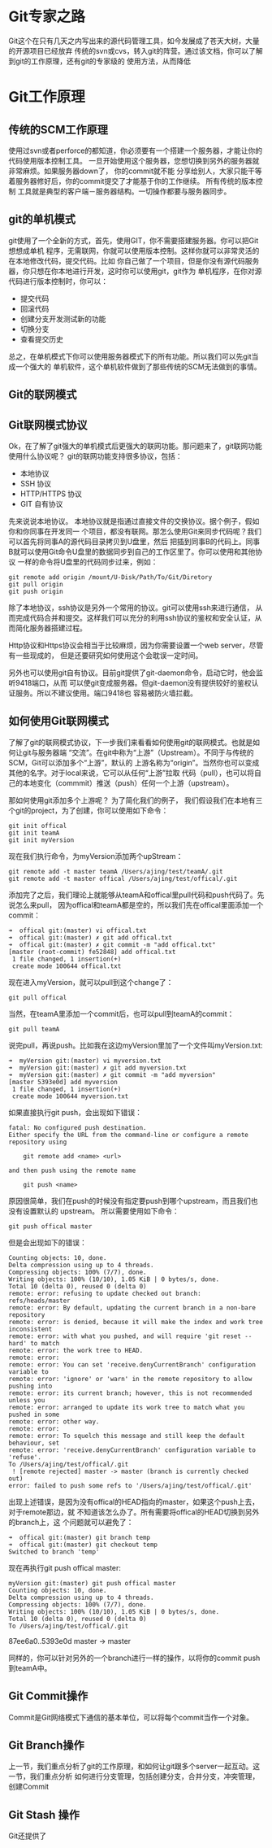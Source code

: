 Git专家之路
==========
Git这个在只有几天之内写出来的源代码管理工具，如今发展成了苍天大树，大量的开源项目已经放弃
传统的svn或cvs，转入git的阵营。通过该文档，你可以了解到git的工作原理，还有git的专家级的
使用方法，从而降低

Git工作原理
======================
传统的SCM工作原理
--------------------
使用过svn或者perforce的都知道，你必须要有一个搭建一个服务器，才能让你的代码使用版本控制工具。
一旦开始使用这个服务器，您想切换到另外的服务器就非常麻烦。如果服务器down了， 你的commit就不能
分享给别人，大家只能干等着服务器修好后，你的commit提交了才能基于你的工作继续。 所有传统的版本控制
工具就是典型的客户端－服务器结构。一切操作都要与服务器同步。

git的单机模式
---------------------
git使用了一个全新的方式，首先，使用GIT，你不需要搭建服务器。你可以把Git想想成单机
程序，无需联网，你就可以使用版本控制。这样你就可以非常灵活的在本地修改代码，提交代码。比如
你自己做了一个项目，但是你没有源代码服务器，你只想在你本地进行开发，这时你可以使用git，git作为
单机程序，在你对源代码进行版本控制时，你可以：

* 提交代码
* 回滚代码
* 创建分支开发测试新的功能
* 切换分支
* 查看提交历史

总之，在单机模式下你可以使用服务器模式下的所有功能。所以我们可以先git当成一个强大的
单机软件，这个单机软件做到了那些传统的SCM无法做到的事情。

Git的联网模式
-----------------------
Git联网模式协议
------------------------------
Ok，在了解了git强大的单机模式后更强大的联网功能。那问题来了，git联网功能使用什么协议呢？
git的联网功能支持很多协议，包括：

* 本地协议
* SSH 协议
* HTTP/HTTPS 协议
* GIT 自有协议

先来说说本地协议。 本地协议就是指通过直接文件的交换协议。据个例子，假如你和你同事在开发同一
个项目，都没有联网。那怎么使用Git来同步代码呢？我们可以首先将同事A的源代码目录拷贝到U盘里，然后
把插到同事B的代码上。同事B就可以使用Git命令U盘里的数据同步到自己的工作区里了。你可以使用和其他协议
一样的命令将U盘里的代码同步过来，例如：

    git remote add origin /mount/U-Disk/Path/To/Git/Diretory
    git pull origin
    git push origin

除了本地协议，ssh协议是另外一个常用的协议。git可以使用ssh来进行通信，
从而完成代码合并和提交。这样我们可以充分的利用ssh协议的鉴权和安全认证，从而简化服务器搭建过程。

Http协议和Https协议会相当于比较麻烦，因为你需要设置一个web server，尽管有一些现成的，
但是还要研究如何使用这个会耽误一定时间。

另外也可以使用git自有协议。目前git提供了git-daemon命令，启动它时，他会监听9418端口，从而
可以使git变成服务器。但git-daemon没有提供较好的鉴权认证服务。所以不建议使用。端口9418也
容易被防火墙拦截。

如何使用Git联网模式
------------------------------
了解了git的联网模式协议，下一步我们来看看如何使用git的联网模式。也就是如何让git与服务器端
“交流”。在git中称为“上游”（Upstream）。不同于与传统的SCM，Git可以添加多个“上游”，默认的
上游名称为“origin”。当然你也可以变成其他的名字。对于local来说，它可以从任何“上游”拉取
代码（pull），也可以将自己的本地变化（commmit）推送（push）任何一个上游（upstream）。

那如何使用git添加多个上游呢？
为了简化我们的例子， 我们假设我们在本地有三个git的project，为了创建，你可以使用如下命令：

    git init offical
    git init teamA
    git init myVersion

现在我们执行命令，为myVersion添加两个upStream：

    git remote add -t master teamA /Users/ajing/test/teamA/.git
    git remote add -t master offical /Users/ajing/test/offical/.git

添加完了之后，我们理论上就能够从teamA和offical里pull代码和push代码了。先说怎么来pull，
因为offical和teamA都是空的，所以我们先在offical里面添加一个commit：

    ➜  offical git:(master) vi offical.txt
    ➜  offical git:(master) ✗ git add offical.txt
    ➜  offical git:(master) ✗ git commit -m "add offical.txt"
    [master (root-commit) fe52848] add offical.txt
     1 file changed, 1 insertion(+)
     create mode 100644 offical.txt

现在进入myVersion，就可以pull到这个change了：

    git pull offical

当然，在teamA里添加一个commit后，也可以pull到teamA的commit：

    git pull teamA

说完pull，再说push。比如我在这边myVersion里加了一个文件叫myVersion.txt:

    ➜  myVersion git:(master) vi myversion.txt
    ➜  myVersion git:(master) ✗ git add myversion.txt
    ➜  myVersion git:(master) ✗ git commit -m "add myversion"
    [master 5393e0d] add myversion
     1 file changed, 1 insertion(+)
     create mode 100644 myversion.txt

如果直接执行git push，会出现如下错误：

    fatal: No configured push destination.
    Either specify the URL from the command-line or configure a remote repository using

        git remote add <name> <url>

    and then push using the remote name

        git push <name>

原因很简单，我们在push的时候没有指定要push到哪个upstream，而且我们也没有设置默认的
upstream。 所以需要使用如下命令：

    git push offical master

但是会出现如下的错误：

    Counting objects: 10, done.
    Delta compression using up to 4 threads.
    Compressing objects: 100% (7/7), done.
    Writing objects: 100% (10/10), 1.05 KiB | 0 bytes/s, done.
    Total 10 (delta 0), reused 0 (delta 0)
    remote: error: refusing to update checked out branch: refs/heads/master
    remote: error: By default, updating the current branch in a non-bare repository
    remote: error: is denied, because it will make the index and work tree inconsistent
    remote: error: with what you pushed, and will require 'git reset --hard' to match
    remote: error: the work tree to HEAD.
    remote: error:
    remote: error: You can set 'receive.denyCurrentBranch' configuration variable to
    remote: error: 'ignore' or 'warn' in the remote repository to allow pushing into
    remote: error: its current branch; however, this is not recommended unless you
    remote: error: arranged to update its work tree to match what you pushed in some
    remote: error: other way.
    remote: error:
    remote: error: To squelch this message and still keep the default behaviour, set
    remote: error: 'receive.denyCurrentBranch' configuration variable to 'refuse'.
    To /Users/ajing/test/offical/.git
     ! [remote rejected] master -> master (branch is currently checked out)
    error: failed to push some refs to '/Users/ajing/test/offical/.git'

出现上述错误，是因为没有offical的HEAD指向的master，如果这个push上去，对于remote那边，就
不知道该怎么办了。所有需要将offical的HEAD切换到另外的branch上，这
个问题就可以避免了：

    ➜  offical git:(master) git branch temp
    ➜  offical git:(master) git checkout temp
    Switched to branch 'temp'

现在再执行git push offical master:

    myVersion git:(master) git push offical master
    Counting objects: 10, done.
    Delta compression using up to 4 threads.
    Compressing objects: 100% (7/7), done.
    Writing objects: 100% (10/10), 1.05 KiB | 0 bytes/s, done.
    Total 10 (delta 0), reused 0 (delta 0)
    To /Users/ajing/test/offical/.git
   87ee6a0..5393e0d  master -> master

同样的，你可以针对另外的一个branch进行一样的操作，以将你的commit push到teamA中。

Git Commit操作
-----------------------------
Commit是Git网络模式下通信的基本单位，可以将每个commit当作一个对象。

Git Branch操作
-----------------------------
上一节，我们重点分析了git的工作原理，和如何让git跟多个server一起互动。这一节，我们重点分析
如何进行分支管理，包括创建分支，合并分支，冲突管理，创建Commit



Git Stash 操作
-----------------------------
Git还提供了
